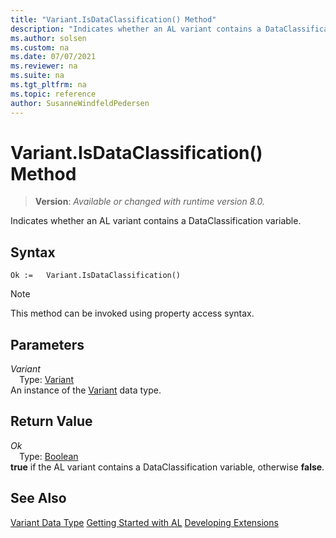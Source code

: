 ```yaml
---
title: "Variant.IsDataClassification() Method"
description: "Indicates whether an AL variant contains a DataClassification variable."
ms.author: solsen
ms.custom: na
ms.date: 07/07/2021
ms.reviewer: na
ms.suite: na
ms.tgt_pltfrm: na
ms.topic: reference
author: SusanneWindfeldPedersen
---
```

[//]: # (START>DO_NOT_EDIT)
[//]: # (IMPORTANT:Do not edit any of the content between here and the END>DO_NOT_EDIT.)
[//]: # (Any modifications should be made in the .xml files in the ModernDev repo.)
# Variant.IsDataClassification() Method
> **Version**: _Available or changed with runtime version 8.0._

Indicates whether an AL variant contains a DataClassification variable.


## Syntax
```AL
Ok :=   Variant.IsDataClassification()
```
> [!NOTE]
> This method can be invoked using property access syntax.

## Parameters
*Variant*  
&emsp;Type: [Variant](variant-data-type.md)  
An instance of the [Variant](variant-data-type.md) data type.  

## Return Value
*Ok*  
&emsp;Type: [Boolean](../boolean/boolean-data-type.md)  
**true** if the AL variant contains a DataClassification variable, otherwise **false**.


[//]: # (IMPORTANT: END>DO_NOT_EDIT)
## See Also
[Variant Data Type](variant-data-type.md)
[Getting Started with AL](../../devenv-get-started.md)
[Developing Extensions](../../devenv-dev-overview.md)
